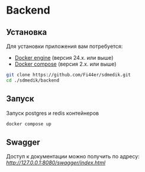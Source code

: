 # Backend

## Установка

Для установки приложения вам потребуется:

- [Docker engine](https://docs.docker.com/engine/) (версия 24.x. или выше)
- [Docker compose](https://www.npmjs.com/) (версия 2.x. или выше)

```bash
git clone https://github.com/Fi44er/sdmedik.git
cd ./sdmedik/backend
   ```
## Запуск

Запуск postgres и redis контейнеров

```bash
docker compose up
```

## Swagger

Доступ к документации можно получить по адресу: *http://127.0.0.1:8080/swagger/index.html*
